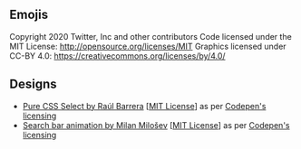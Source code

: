 ## Emojis
Copyright 2020 Twitter, Inc and other contributors
Code licensed under the MIT License: http://opensource.org/licenses/MIT
Graphics licensed under CC-BY 4.0: https://creativecommons.org/licenses/by/4.0/

## Designs
- [Pure CSS Select by Raúl Barrera](https://codepen.io/raubaca/pen/VejpQP) [[MIT License](http://opensource.org/licenses/MIT)] as per [Codepen's licensing](https://blog.codepen.io/documentation/licensing/)
- [Search bar animation by Milan Milošev](https://codepen.io/MilanMilosev/pen/JdgRpB) [[MIT License](http://opensource.org/licenses/MIT)] as per [Codepen's licensing](https://blog.codepen.io/documentation/licensing/)
